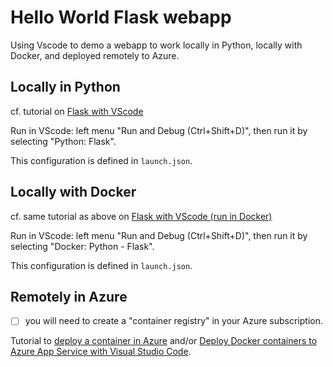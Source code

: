 # Hello World Flask webapp

Using Vscode to demo a webapp to work locally in Python, locally with Docker, and deployed remotely to Azure.

## Locally in Python

cf. tutorial on [Flask with VScode](https://code.visualstudio.com/docs/python/tutorial-flask)

Run in VScode: left menu "Run and Debug (Ctrl+Shift+D)", then run it by selecting "Python: Flask".

This configuration is defined in `launch.json`.

## Locally with Docker

cf. same tutorial as above on [Flask with VScode (run in Docker)](https://code.visualstudio.com/docs/python/tutorial-flask#_create-a-container-for-a-flask-app-using-the-docker-extension)

Run in VScode: left menu "Run and Debug (Ctrl+Shift+D)", then run it by selecting "Docker: Python - Flask".

This configuration is defined in `launch.json`.

## Remotely in Azure

- [ ] you will need to create a "container registry" in your Azure subscription.

Tutorial to [deploy a container in Azure](https://docs.microsoft.com/en-us/learn/modules/deploy-run-container-app-service/) and/or [Deploy Docker containers to Azure App Service with Visual Studio Code](https://docs.microsoft.com/en-us/azure/developer/python/tutorial-deploy-containers-01).